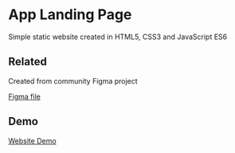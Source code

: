 
# App Landing Page

Simple static website created in HTML5, CSS3 and JavaScript ES6

## Related

Created from community Figma project

[Figma file](https://www.figma.com/community/file/995026220622307527/app-landing-page-template-mobile-app-landing-page)


## Demo

[Website Demo](https://kbookowsky.github.io/)

